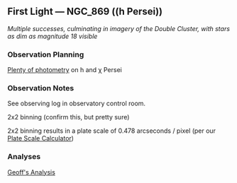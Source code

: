## First Light &mdash; NGC_869 ((h Persei))

*Multiple successes, culminating in imagery of the Double Cluster, with stars as dim as magnitude 18 visible*

### Observation Planning

[Plenty of photometry](./analysis-geoff/Geoff-References.pages.pdf) on h and &chi; Persei

### Observation Notes

See observing log in observatory control room.

2x2 binning (confirm this, but pretty sure)

2x2 binning results in a plate scale of 0.478 arcseconds / pixel (per our [Plate Scale Calculator](../../equipment/PlateScaleCalculator.pdf))

### Analyses

[Geoff's Analysis](./analysis-geoff/index.html)

